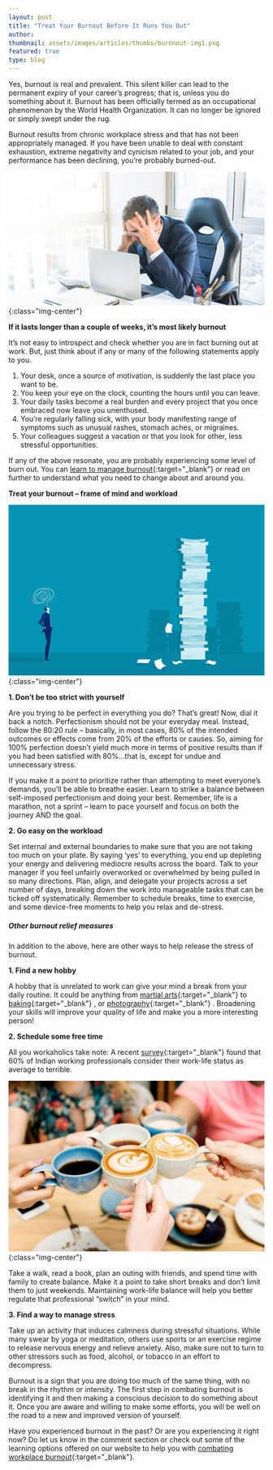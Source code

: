 ```yaml
---
layout: post
title: "Treat Your Burnout Before It Runs You Out"
author:
thumbnail: assets/images/articles/thumbs/burnnout-img1.png
featured: true
type: blog
---
```


Yes, burnout is real and prevalent. This silent killer can lead to the permanent expiry of your career’s progress; that is, unless you do something about it. Burnout has been officially termed as an occupational phenomenon by the World Health Organization. It can no longer be ignored or simply swept under the rug.

Burnout results from chronic workplace stress and that has not been appropriately managed. If you have been unable to deal with constant exhaustion, extreme negativity and cynicism related to your job, and your performance has been declining, you’re probably burned-out.

![burnout](/assets/images/articles/burnnout-img1.png){:class="img-center"}

**If it lasts longer than a couple of weeks, it’s most likely burnout**

It’s not easy to introspect and check whether you are in fact burning out at work. But, just think about if any or many of the following statements apply to you.

1. Your desk, once a source of motivation, is suddenly the last place you want to be.
2. You keep your eye on the clock, counting the hours until you can leave.
3. Your daily tasks become a real burden and every project that you once embraced now leave you unenthused.
4. You’re regularly falling sick, with your body manifesting range of symptoms such as unusual rashes, stomach aches, or migraines.
5. Your colleagues suggest a vacation or that you look for other, less stressful opportunities.

If any of the above resonate, you are probably experiencing some level of burn out. You can [learn to manage burnout](https://lore.online/results/burnout){:target="\_blank"} or read on further to understand what you need to change about and around you.

**Treat your burnout – frame of mind and workload**

![burnout](/assets/images/articles/burnnout-img2.png){:class="img-center"}

**1. Don’t be too strict with yourself**

Are you trying to be perfect in everything you do? That’s great! Now, dial it back a notch. Perfectionism should not be your everyday meal. Instead, follow the 80:20 rule – basically, in most cases, 80% of the intended outcomes or effects come from 20% of the efforts or causes. So, aiming for 100% perfection doesn’t yield much more in terms of positive results than if you had been satisfied with 80%...that is, except for undue and unnecessary stress.

If you make it a point to prioritize rather than attempting to meet everyone’s demands, you’ll be able to breathe easier. Learn to strike a balance between self-imposed perfectionism and doing your best. Remember, life is a marathon, not a sprint – learn to pace yourself and focus on both the journey AND the goal.

**2. Go easy on the workload**

Set internal and external boundaries to make sure that you are not taking too much on your plate. By saying ‘yes’ to everything, you end up depleting your energy and delivering mediocre results across the board. Talk to your manager if you feel unfairly overworked or overwhelmed by being pulled in so many directions. Plan, align, and delegate your projects across a set number of days, breaking down the work into manageable tasks that can be ticked off systematically. Remember to schedule breaks, time to exercise, and some device-free moments to help you relax and de-stress.

<h5>Other burnout relief measures</h5>

In addition to the above, here are other ways to help release the stress of burnout.

**1. Find a new hobby**

A hobby that is unrelated to work can give your mind a break from your daily routine. It could be anything from [martial arts](https://lore.online/results/martial%2520arts){:target="\_blank"} to [baking](https://lore.online/results/baking){:target="\_blank"} , or [photography](https://lore.online/results/photography){:target="\_blank"} . Broadening your skills will improve your quality of life and make you a more interesting person!

**2. Schedule some free time**

All you workaholics take note: A recent [survey](https://media.monsterindia.com/logos/research_report/Work-Life-Balance_Infographics-India.pdf?spl=IN_WLB_Content){:target="\_blank"} found that 60% of Indian working professionals consider their work-life status as average to terrible.

![burnout](/assets/images/articles/burnnout-img3.png){:class="img-center"}

Take a walk, read a book, plan an outing with friends, and spend time with family to create balance. Make it a point to take short breaks and don’t limit them to just weekends. Maintaining work-life balance will help you better regulate that professional “switch” in your mind.

**3. Find a way to manage stress**

Take up an activity that induces calmness during stressful situations. While many swear by yoga or meditation, others use sports or an exercise regime to release nervous energy and relieve anxiety. Also, make sure not to turn to other stressors such as food, alcohol, or tobacco in an effort to decompress.

Burnout is a sign that you are doing too much of the same thing, with no break in the rhythm or intensity. The first step in combating burnout is identifying it and then making a conscious decision to do something about it. Once you are aware and willing to make some efforts, you will be well on the road to a new and improved version of yourself.

Have you experienced burnout in the past? Or are you experiencing it right now? Do let us know in the comment section or check out some of the learning options offered on our website to help you with [combating workplace burnout](https://lore.online/results/burnout){:target="\_blank"}.
